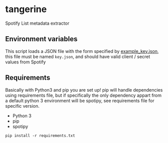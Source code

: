 # tangerine

Spotify List metadata extractor


## Environment variables

This script loads a JSON file with the form specified by [example_key.json](./example_keys.json), 
this file must be named `key.json`, and should have valid client / secret values from Spotify

## Requirements

Basically with Python3 and pip you are set up! pip will handle dependencies using
requirements file, but if specifically the only dependency appart from a default 
python 3 environment will be spotipy, see requirements file for specific version. 

- Python 3
- pip
- spotipy


`pip install -r requirements.txt`
